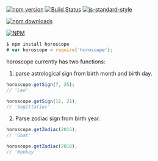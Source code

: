 [![npm version](https://badge.fury.io/js/horoscope@2x.png)](https://badge.fury.io/js/horoscope)
[![Build Status](https://travis-ci.org/gcwelborn/horoscope.svg?branch=master)](https://travis-ci.org/gcwelborn/horoscope)
[![js-standard-style](https://img.shields.io/badge/code%20style-standard-brightgreen.svg)](http://standardjs.com/)

[![npm downloads](https://img.shields.io/npm/dm/horoscope.svg)](https://img.shields.io)

[![NPM](https://nodei.co/npm/horoscope.png?downloads=true&downloadRank=true&stars=true)](https://nodei.co/npm/horoscope/)

```javascript
$ npm install horoscope
# var horoscope = require('horoscope');
```
horoscope currently has two functions:

1. parse astrological sign from birth month and birth day.
```javascript
horoscope.getSign(7, 25);
// 'Leo'

horoscope.getSign(12, 21);
// 'Sagittarius'
```

2. Parse zodiac sign from birth year.
```javascript
horoscope.getZodiac(2015);
// 'Goat'

horoscope.getZodiac(2016);
// 'Monkey'
```
